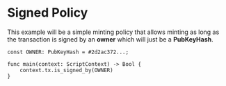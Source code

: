 # Signed Policy

This example will be a simple minting policy that allows minting as long as
the transaction is signed by an **owner** which will just be a **PubKeyHash**.

```rust, noplaypen
const OWNER: PubKeyHash = #2d2ac372...;

func main(context: ScriptContext) -> Bool {
    context.tx.is_signed_by(OWNER)
}
```
